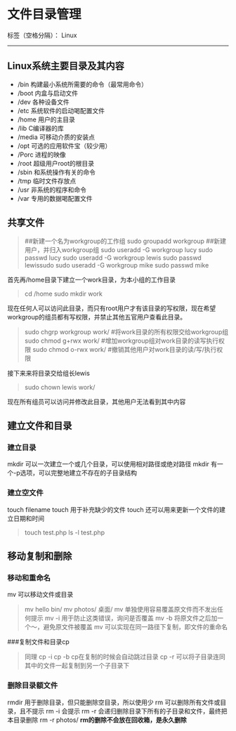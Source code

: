﻿# 文件目录管理

标签（空格分隔）： Linux

---

## Linux系统主要目录及其内容
- /bin 构建最小系统所需要的命令（最常用命令）
- /boot 内盒与启动文件
- /dev 各种设备文件
- /etc 系统软件的启动喝配置文件
- /home 用户的主目录
- /lib C编译器的库
- /media 可移动介质的安装点
- /opt 可选的应用软件宝（较少用）
- /Porc 进程的映像
- /root 超级用户root的根目录
- /sbin 和系统操作有关的命令
- /tmp 临时文件存放点
- /usr 非系统的程序和命令
- /var 专用的数据喝配置文件

## 共享文件

>\##新建一个名为workgroup的工作组
sudo groupadd workgroup
\##新建用户，并归入workgroup组
sudo useradd -G workgroup lucy
sudo passwd lucy
sudo useradd -G workgroup lewis
sudo passwd lewissudo 
sudo useradd -G workgroup mike
sudo passwd mike

首先再/home目录下建立一个work目录，为本小组的工作目录
>cd /home
sudo mkdir work

现在任何人可以访问此目录，而只有root用户才有该目录的写权限，现在希望workgroup的组员都有写权限，并禁止其他五官用户查看此目录。
> sudo chgrp workgroup work/ #将work目录的所有权限交给workgroup组
sudo chmod g+rwx work/ #增加workgroup组对work目录的读写执行权限
sudo chmod o-rwx work/ #撤销其他用户对work目录的读/写/执行权限

接下来来将目录交给组长lewis
>sudo chown lewis work/

现在所有组员可以访问并修改此目录，其他用户无法看到其中内容

## 建立文件和目录

### 建立目录
mkdir 可以一次建立一个或几个目录，可以使用相对路径或绝对路径
mkdir 有一个-p选项，可以完整地建立不存在的子目录结构

### 建立空文件
touch filename
touch 用于补充缺少的文件
touch 还可以用来更新一个文件的建立日期和时间
>touch test.php
ls -l test.php

## 移动复制和删除

### 移动和重命名
mv 可以移动文件或目录
>mv hello bin/
mv photos/ 桌面/
mv 单独使用容易覆盖原文件而不发出任何提示
mv -i 用于防止这类错误，询问是否覆盖
mv -b 将原文件之后加一个～，避免原文件被覆盖
mv 可以实现在同一路径下复制，即文件的重命名

###复制文件和目录cp
>同理
cp -i
cp -b
cp在复制的时候会自动跳过目录
cp -r 可以将子目录连同其中的文件一起复制到另一个子目录下

### 删除目录额文件
rmdir 用于删除目录，但只能删除空目录，所以使用少
rm 可以删除所有文件或目录，且不提示
rm -i 会提示
rm -r 会递归删除目录下所有的子目录和文件，最终把本目录删除
rm -r photos/
**rm的删除不会放在回收箱，是永久删除**











